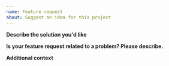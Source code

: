 ```yaml
---
name: Feature request
about: Suggest an idea for this project
---
```


**Describe the solution you'd like**

<!-- A clear and concise description of what you want to happen. -->

**Is your feature request related to a problem? Please describe.**

<!-- A clear and concise description of what the problem is -->

**Additional context**

<!-- Add any other context or screenshots about the feature request here. -->
